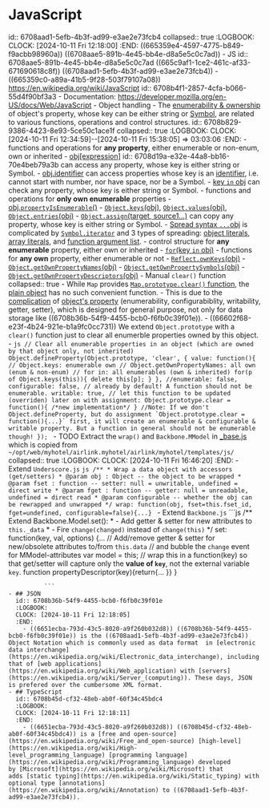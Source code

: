 # JavaScript
id:: 6708aad1-5efb-4b3f-ad99-e3ae2e73fcb4
collapsed:: true
:LOGBOOK:
CLOCK: [2024-10-11 Fri 12:18:00]
:END:
((665359e4-4597-4775-b849-f9acbb98960a)) ((6708aae5-891b-4e45-bb4e-d8a5e5c0c7ad))
	- JS
	  id:: 6708aae5-891b-4e45-bb4e-d8a5e5c0c7ad
	  ((665c9af1-1ce2-461c-af33-671690618c8f)) ((6708aad1-5efb-4b3f-ad99-e3ae2e73fcb4))
	- ((665359c0-a89a-41b5-9f28-503f79107a08)) https://en.wikipedia.org/wiki/JavaScript
	  id:: 6708b4f1-2857-4cfa-b066-55d4f90bf3a3
	- Documentation: https://developer.mozilla.org/en-US/docs/Web/JavaScript
	- Object handling
		- The [enumerability & ownership](https://developer.mozilla.org/en-US/docs/Web/JavaScript/Enumerability_and_ownership_of_properties) of object's property, whose key can be either string or [Symbol](https://developer.mozilla.org/en-US/docs/Web/JavaScript/Reference/Global_Objects/Symbol), are related to various functions, operations and control structures.
		  id:: 6708b829-9386-4423-8e93-5ce50c1ace1f
		  collapsed:: true
		  :LOGBOOK:
		  CLOCK: [2024-10-11 Fri 12:34:59]--[2024-10-11 Fri 15:38:05] =>  03:03:06
		  :END:
			- functions and operations for **any property**, either enumerable or non-enum, own or inherited
				- [obj[expression]](https://developer.mozilla.org/en-US/docs/Web/JavaScript/Reference/Operators/Property_accessors#bracket_notation)
				  id:: 6708d19a-e32e-44a8-bb16-70e4beb79a3b
				  can access any property, whose key is either string or Symbol.
				- [obj.identifier](https://developer.mozilla.org/en-US/docs/Web/JavaScript/Reference/Operators/Property_accessors#dot_notation)
				  can access properties whose key is an [identifier](https://developer.mozilla.org/en-US/docs/Web/JavaScript/Reference/Lexical_grammar#identifiers), i.e. cannot start with number, nor have space, nor be a Symbol.
				- [key `in` obj](https://developer.mozilla.org/en-US/docs/Web/JavaScript/Reference/Operators/in)
				  can check any property, whose key is either string or Symbol.
			- functions and operations for **only own enumerable** properties
				- [obj.`propertyIsEnumerable`()](https://developer.mozilla.org/en-US/docs/Web/JavaScript/Reference/Global_Objects/Object/propertyIsEnumerable)
				- [`Object.keys`(obj)](https://developer.mozilla.org/en-US/docs/Web/JavaScript/Reference/Global_Objects/Object/keys), [`Object.values`(obj)](https://developer.mozilla.org/en-US/docs/Web/JavaScript/Reference/Global_Objects/Object/values), [`Object.entries`(obj)](https://developer.mozilla.org/en-US/docs/Web/JavaScript/Reference/Global_Objects/Object/entries)
				- [`Object.assign`(target, source1...)](https://developer.mozilla.org/en-US/docs/Web/JavaScript/Reference/Global_Objects/Object/assign)
				  can copy any property, whose key is either string or Symbol.
				- [Spread syntax `...`obj](https://developer.mozilla.org/en-US/docs/Web/JavaScript/Reference/Operators/Spread_syntax)
				  is complicated by [`Symbol.iterator`](https://developer.mozilla.org/en-US/docs/Web/JavaScript/Reference/Global_Objects/Symbol/iterator) and 3 types of spreading: [object literals](https://developer.mozilla.org/en-US/docs/Web/JavaScript/Reference/Operators/Spread_syntax#spread_in_object_literals), [array literals](https://developer.mozilla.org/en-US/docs/Web/JavaScript/Reference/Operators/Spread_syntax#spread_in_array_literals), and [function argument list](https://developer.mozilla.org/en-US/docs/Web/JavaScript/Reference/Operators/Spread_syntax#spread_in_function_calls).
			- control structure for **any enumerable** property, either own or inherited
				- [`for`(key `in` obj)](https://developer.mozilla.org/en-US/docs/Web/JavaScript/Reference/Statements/for...in)
			- functions for **any own** property, either enumerable or not
				- [`Reflect.ownKeys`(obj)](https://developer.mozilla.org/en-US/docs/Web/JavaScript/Reference/Global_Objects/Reflect/ownKeys)
					- [`Object.getOwnPropertyNames`(obj)](https://developer.mozilla.org/en-US/docs/Web/JavaScript/Reference/Global_Objects/Object/getOwnPropertyNames)
					- [`Object.getOwnPropertySymbols`(obj)](https://developer.mozilla.org/en-US/docs/Web/JavaScript/Reference/Global_Objects/Object/getOwnPropertySymbols)
				- [`Object.getOwnPropertyDescriptors`(obj)](https://developer.mozilla.org/en-US/docs/Web/JavaScript/Reference/Global_Objects/Object/getOwnPropertyDescriptors)
		- Manual `clear()` function
		  collapsed:: true
			- While `Map` provides [`Map.prototype.clear()` function](https://developer.mozilla.org/en-US/docs/Web/JavaScript/Reference/Global_Objects/Map/clear), the [plain object](((6708b36b-54f9-4455-bcb0-f6fb0c39f01e))) has no such convenient function.
				- This is due to the [complication](((6708b829-9386-4423-8e93-5ce50c1ace1f))) of [object's property](https://developer.mozilla.org/en-US/docs/Web/JavaScript/Reference/Global_Objects/Object/defineProperty) (enumerability, configurabiblity, writability, getter, setter), which is designed for general purpose, not only for data storage like ((6708b36b-54f9-4455-bcb0-f6fb0c39f01e)).
			- ((66602f68-e23f-4b24-921e-b1a9fc0cc731)) We extend `Object.prototype` with a `clear()` function just to clear all enumerble properties owned by this object.
				- ```js
				  // Clear all enumerable properties in an object (which are owned by that object only, not inherited)
				  Object.defineProperty(Object.prototype, 'clear', {
				    value: function(){
				      // Object.keys: enumerable own
				      // Object.getOwnPropertyNames: all own (enum & non-enum)
				      // for in: all enumerables (own & inherited)
				      for(p of Object.keys(this)){ delete this[p]; }
				    },
				    //enumerable: false, configurable: false, // already by default! A function should not be enumerable.
				    writable: true, // let this function to be updated (overriden) later on with assignment: Object.prototype.clear = function(){ /*new implementation*/ }
				    //Note: If we don't Object.defineProperty, but do assignment `Object.prototype.clear = function(){...}` first, it will create an enumerable & configurable & writable property. But a function in general should not be enumerable though!
				  });
				  ```
		- TODO Extract the `wrap()` and `Backbone.MModel` in [_base.js](../assets/HTML/_base.js) which is copied from `~/opt/web/myhotel/airlink.myhotel/airlink/myhotel/templates/js/`
		  collapsed:: true
		  :LOGBOOK:
		  CLOCK: [2024-10-11 Fri 16:46:20]
		  :END:
			- Extend `Underscore.js`
			  ```js
			  /**
			  * Wrap a data object with accessors (get/setters)
			  * @param obj : Object -- the object to be wrapped
			  * @param fset : function -- setter: null = unwritable, undefined = direct write
			  * @param fget : function -- getter: null = unreadable, undefined = direct read
			  * @param configurable -- whether the obj can be rewrapped and unwrapped
			  */
			  wrap: function(obj, fset=this.fset_id, fget=undefined, configurable=false){...}
			  ```
			- Extend `Backbone.js`
			  ```js
			  /** Extend Backbone.Model.set():
			   * - Add getter & setter for new attributes to `this._data`
			   * - Fire `change(changed)` instead of `change(this)`
			   */
			  set: function(key, val, options) {...
			      // Add/remove getter & setter for new/obsolete attributes to/from `this.data`
			      //  and bubble the `change` event for MModel-attributes
			      var model = this;
			      // wrap this in a function(key) so that get/setter will capture only the **value of `key`**, not the external variable `key`.
			      function propertyDescriptor(key){return{...
			      }}
			  }
			  
			  ```
	- ## JSON
	  id:: 6708b36b-54f9-4455-bcb0-f6fb0c39f01e
	  :LOGBOOK:
	  CLOCK: [2024-10-11 Fri 12:18:05]
	  :END:
		- ((6651ecba-793d-43c5-8020-a9f260b032d8)) ((6708b36b-54f9-4455-bcb0-f6fb0c39f01e)) is the ((6708aad1-5efb-4b3f-ad99-e3ae2e73fcb4)) Object Notation which is commonly used as data format  in [electronic data interchange](https://en.wikipedia.org/wiki/Electronic_data_interchange), including that of [web applications](https://en.wikipedia.org/wiki/Web_application) with [servers](https://en.wikipedia.org/wiki/Server_(computing)). These days, JSON is prefered over the cumbersome XML format.
	- ## TypeScript
	  id:: 6708b45d-cf32-48eb-ab0f-60f34c45bdc4
	  :LOGBOOK:
	  CLOCK: [2024-10-11 Fri 12:18:11]
	  :END:
		- ((6651ecba-793d-43c5-8020-a9f260b032d8)) ((6708b45d-cf32-48eb-ab0f-60f34c45bdc4)) is a [free and open-source](https://en.wikipedia.org/wiki/Free_and_open-source) [high-level](https://en.wikipedia.org/wiki/High-level_programming_language) [programming language](https://en.wikipedia.org/wiki/Programming_language) developed by [Microsoft](https://en.wikipedia.org/wiki/Microsoft) that adds [static typing](https://en.wikipedia.org/wiki/Static_typing) with optional type [annotations](https://en.wikipedia.org/wiki/Annotation) to ((6708aad1-5efb-4b3f-ad99-e3ae2e73fcb4)).